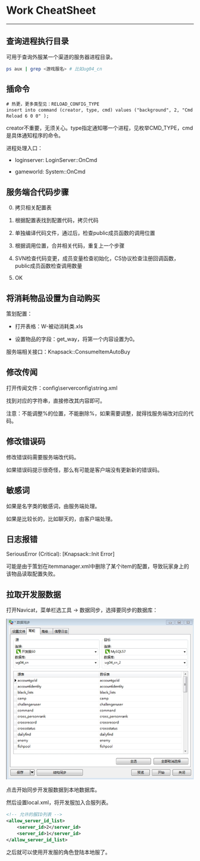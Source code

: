 # Work CheatSheet

---

## 查询进程执行目录

可用于查询外服某一个渠道的服务器进程目录。

```bash
ps aux | grep <游戏服名> # 比如ug04_cn
```

## 插命令

```mysql
# 热更，更多类型见：RELOAD_CONFIG_TYPE
insert into command (creator, type, cmd) values ("background", 2, "Cmd Reload 6 0 0" );
```

creator不重要，无须关心。type指定通知哪一个进程，见枚举CMD_TYPE，cmd是具体通知程序的命令。

进程处理入口：

- loginserver: LoginServer::OnCmd

- gameworld: System::OnCmd

## 服务端合代码步骤

0. 拷贝相关配置表

0. 根据配置表找到配置代码，拷贝代码

0. 单独编译代码文件，通过后，检查public成员函数的调用位置

0. 根据调用位置，合并相关代码，重复上一个步骤

0. SVN检查代码变更，成员变量检查初始化，CS协议检查注册回调函数，public成员函数检查调用数量

0. OK

## 将消耗物品设置为自动购买

策划配置：

- 打开表格：W-被动消耗类.xls

- 设置物品的字段：get_way，将第一个内容设置为0。

服务端相关接口：Knapsack::ConsumeItemAutoBuy

## 修改传闻

打开传闻文件：config\serverconfig\string.xml

找到对应的字符串，直接修改其内容即可。

注意：不能调整%的位置，不能删除%，如果需要调整，就得找服务端改对应的代码。

## 修改错误码

修改错误码需要服务端改代码。

如果错误码提示很奇怪，那么有可能是客户端没有更新新的错误码。

## 敏感词

如果是名字类的敏感词，由服务端处理。

如果是比较长的，比如聊天的，由客户端处理。

## 日志报错

SeriousError (Critical): [Knapsack::Init Error]

可能是由于策划在itemmanager.xml中删除了某个item的配置，导致玩家身上的该物品读取配置失败。

## 拉取开发服数据

打开Navicat，菜单栏选工具 -> 数据同步，选择要同步的数据库：

![数据同步](../pic/数据同步.jpg)

点击开始同步开发服数据到本地数据库。

然后设置local.xml，将开发服加入合服列表。

```xml
<!-- 允许的服ID列表 -->
<allow_server_id_list>
	<server_id>2</server_id>
	<server_id>1</server_id>	
</allow_server_id_list>
```

之后就可以使用开发服的角色登陆本地服了。